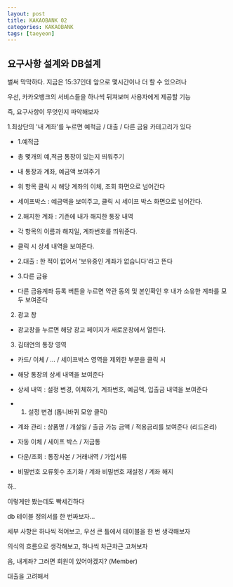 ```yaml
---
layout: post
title: KAKAOBANK 02
categories: KAKAOBANK
tags: [taeyeon]
---
```



## 요구사항 설계와 DB설계

벌써 막막하다. 지금은 15:37인데 앞으로 몇시간이나 더 할 수 있으려나

우선, 카카오뱅크의 서비스들을 하나씩 뒤져보며 사용자에게 제공할 기능

즉, 요구사항이 무엇인지 파악해보자

1.최상단의 '내 계좌'를 누르면 예적금 / 대출 / 다른 금융 카테고리가 있다

- 1.예적금 

- 총 몇개의 예,적금 통장이 있는지 띄워주기

- 내 통장과 계좌, 예금액 보여주기

- 위 항목 클릭 시 해당 계좌의 이체, 조회 화면으로 넘어간다

- 세이프박스 : 예금액을 보여주고, 클릭 시 세이프 박스 화면으로 넘어간다.

- 2.해지한 계좌 : 기존에 내가 해지한 통장 내역

- 각 항목의 이름과 해지일, 계좌번호를 띄워준다.

- 클릭 시 상세 내역을 보여준다.

- 2.대출 : 한 적이 없어서 '보유중인 계좌가 없습니다'라고 뜬다

- 3.다른 금융

- 다른 금융계좌 등록 버튼을 누르면 약관 동의 및 본인확인 후 내가 소유한 계좌를 모두 보여준다

2. 광고 창

- 광고창을 누르면 해당 광고 페이지가 새로운창에서 열린다.

3. 김태연의 통장 영역

- 카드/ 이체 / ... / 세이프박스 영역을 제외한 부분을 클릭 시

- 해당 통장의 상세 내역을 보여준다

- 상세 내역 : 설정 변경, 이체하기, 계좌번호, 예금액, 입출금 내역을 보여준다

- 1. 설정 변경 (톱니바퀴 모양 클릭)

- 계좌 관리 : 상품명 / 개설일 / 출금 가능 금액 / 적용금리를 보여준다 (리드온리)

- 자동 이체 / 세이프 박스 / 저금통

- 다운/조회 : 통장사본 / 거래내역 / 가입서류

- 비밀번호 오류횟수 초기화 / 계좌 비밀번호 재설정 / 계좌 해지

하..

이렇게만 봤는데도 빡세긴하다

db 테이블 정의서를 한 번짜보자...

세부 사항은 하나씩 적어보고, 우선 큰 틀에서 테이블을 한 번 생각해보자

의식의 흐름으로 생각해보고, 하나씩 차근차근 고쳐보자

음, 내계좌? 그러면 회원이 있어야겠지? (Member)

대출을 고려해서 












